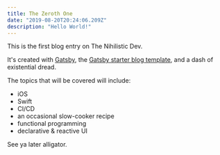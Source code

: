 ```yaml
---
title: The Zeroth One
date: "2019-08-20T20:24:06.209Z"
description: "Hello World!"
---
```


This is the first blog entry on The Nihilistic Dev.

It's created with [Gatsby](https://www.gatsbyjs.org), the [Gatsby starter blog template](https://github.com/gatsbyjs/gatsby-starter-blog), and a dash of existential dread.

The topics that will be covered will include:
* iOS 
* Swift 
* CI/CD 
* an occasional slow-cooker recipe
* functional programming
* declarative & reactive UI

See ya later alligator.
